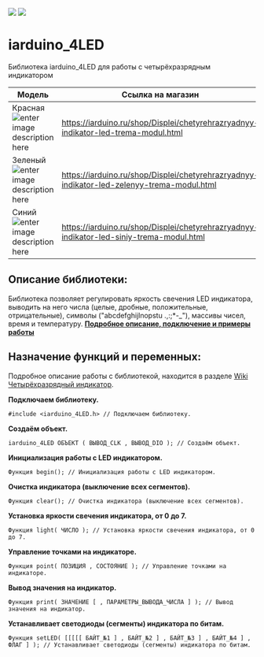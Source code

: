
[![](https://iarduino.ru/img/logo.svg)](https://iarduino.ru) [![](https://wiki.iarduino.ru/img/git-shop.svg?1)](https://iarduino.ru)



# iarduino_4LED
Библиотека iarduino_4LED для работы с четырёхразрядным индикатором

| Модель | Ссылка на магазин|
|--|--|
| Красная ![enter image description here](https://wiki.iarduino.ru/img/resources/702/702.svg) | https://iarduino.ru/shop/Displei/chetyrehrazryadnyy-indikator-led-trema-modul.html|
| Зеленый![enter image description here](https://wiki.iarduino.ru/img/resources/883/883.svg) | https://iarduino.ru/shop/Displei/chetyrehrazryadnyy-indikator-led-zelenyy-trema-modul.html |
| Синий ![enter image description here](https://wiki.iarduino.ru/img/resources/884/884.svg) | https://iarduino.ru/shop/Displei/chetyrehrazryadnyy-indikator-led-siniy-trema-modul.html |


## Описание библиотеки:
Библиотека позволяет регулировать яркость свечения LED индикатора, выводить на него числа (целые, дробные, положительные, отрицательные), символы ("abcdefghijlnopstu .,:;*-_"), массивы чисел, время и температуру.
**[  Подробное описание, подключение и примеры работы ](https://wiki.iarduino.ru/page/chetyrehrazryadnyy-indikator-trema-modul/)**

## Назначение функций и переменных:
Подробное описание работы с библиотекой, находится в разделе [Wiki Четырёхразрядный индикатор](https://wiki.iarduino.ru/page/chetyrehrazryadnyy-indikator-trema-modul/ "Wiki Четырёхразрядный индикатор").

**Подключаем библиотеку.**

    #include <iarduino_4LED.h> // Подключаем библиотеку.
    
**Создаём объект.** 

    iarduino_4LED ОБЪЕКТ ( ВЫВОД_CLK , ВЫВОД_DIO ); // Создаём объект.

**Инициализация работы с LED индикатором.**

    Функция begin(); // Инициализация работы с LED индикатором.
    
**Очистка индикатора (выключение всех сегментов).**

    Функция clear(); // Очистка индикатора (выключение всех сегментов).
    
**Установка яркости свечения индикатора, от 0 до 7.**

    Функция light( ЧИСЛО ); // Установка яркости свечения индикатора, от 0 до 7.
    
**Управление точками на индикаторе.**

    Функция point( ПОЗИЦИЯ , СОСТОЯНИЕ ); // Управление точками на индикаторе.
    
**Вывод значения на индикатор.**

    Функция print( ЗНАЧЕНИЕ [ , ПАРАМЕТРЫ_ВЫВОДА_ЧИСЛА ] ); // Вывод значения на индикатор.
    
**Устанавливает светодиоды (сегменты) индикатора по битам.**

    Функция setLED( [[[[[ БАЙТ_№1 ] , БАЙТ_№2 ] , БАЙТ_№3 ] , БАЙТ_№4 ] , ФЛАГ ] ); // Устанавливает светодиоды (сегменты) индикатора по битам.
<!--stackedit_data:
eyJoaXN0b3J5IjpbMTA3MjIwMzgzMCwtMjEzMDkxOTg2NF19
-->